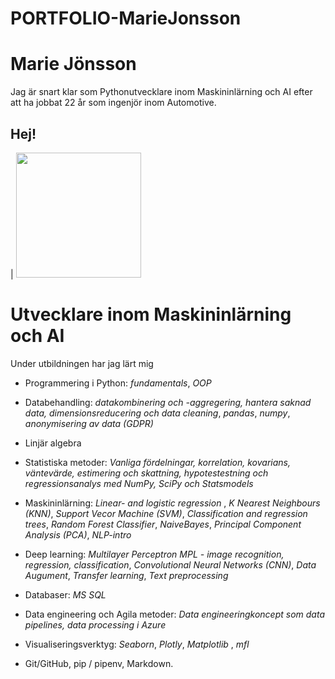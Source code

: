 # PORTFOLIO-MarieJonsson

 # Marie Jönsson
 Jag är snart klar som Pythonutvecklare inom Maskininlärning och AI efter att ha jobbat 22 år som ingenjör inom Automotive. 
 
## Hej!              
| <img src="selfie_github.jpg" width=200 >


# Utvecklare inom Maskininlärning och AI

Under utbildningen har jag lärt mig
- Programmering i Python: *fundamentals*, *OOP*
- Databehandling: *datakombinering och -aggregering, hantera saknad data, dimensionsreducering och data cleaning*, *pandas*, *numpy*, *anonymisering av data (GDPR)*
- Linjär algebra 
- Statistiska metoder: *Vanliga fördelningar, korrelation, kovarians, väntevärde, estimering och skattning, hypotestestning och regressionsanalys med NumPy, SciPy och Statsmodels*
- Maskininlärning: *Linear- and logistic regression* , *K Nearest Neighbours (KNN)*, *Support Vecor Machine (SVM)*, *Classification and regression trees*, 
*Random Forest Classifier*, *NaiveBayes*, *Principal Component Analysis (PCA)*, *NLP-intro*

- Deep learning: *Multilayer Perceptron MPL - image recognition, regression, classification*, *Convolutional Neural Networks (CNN)*, *Data Augument*, *Transfer learning*, *Text preprocessing*
  
- Databaser: *MS SQL*

- Data engineering och Agila metoder: *Data engineeringkoncept som data pipelines, data processing i Azure*

- Visualiseringsverktyg: *Seaborn*, *Plotly*, *Matplotlib* , *mfl*
- Git/GitHub, pip / pipenv, Markdown. 	
